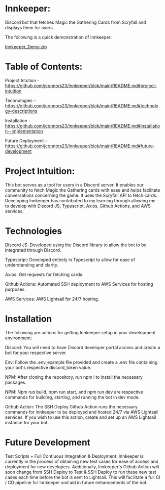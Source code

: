 # Innkeeper:

Discord bot that fetches Magic the Gathering Cards from Scryfall and displays them for users.

The following is a quick demonstration of Innkeeper: 

[Innkeeper_Demo.zip](https://github.com/jconnors23/Innkeeper/files/9371483/Innkeeper_Demo.zip)

# Table of Contents:

Project Intution - https://github.com/jconnors23/Innkeeper/blob/main/README.md#project-intuition

Technologies - https://github.com/jconnors23/Innkeeper/blob/main/README.md#technology-descriptions

Installation - https://github.com/jconnors23/Innkeeper/blob/main/README.md#installation--implementation

Future Deployment - https://github.com/jconnors23/Innkeeper/blob/main/README.md#future-development

# Project Intuition:

This bot serves as a tool for users in a Discord server. It enables our community to fetch Magic the Gathering cards with ease and helps facilitate conversations concerning the game. It uses the Scryfall API to fetch cards. Developing Innkeeper has contributed to my learning through allowing me to develop with Discord JS, Typescript, Axios, Github Actions, and AWS services.

# Technologies

Discord JS: Developed using the Discord library to allow the bot to be integrated through Discord.

Typescript: Developed entirely in Typescript to allow for ease of understanding and clarity.

Axios: Get requests for fetching cards.

Github Actions: Automated SSH deployment to AWS Services for hosting purposes.

AWS Services: AWS Lightsail for 24/7 hosting.

# Installation

The following are actions for getting Innkeeper setup in your development environment:

Discord: You will need to have Discord developer portal access and create a bot for your respective server.

Env: Follow the .env_example file provided and create a .env file containing your bot's respective discord_token value.

NPM: After cloning the repository, run npm i to install the necessary packages.

NPM: Npm run build, npm run start, and npm run dev are respective commands for building, starting, and running the bot in dev mode.

Github Action: The SSH Deploy Github Action runs the necessary commands for Innkeeper to be deployed and hosted 24/7 via AWS Lightsail services. If you wish to use this action, create and set up an AWS Lightsail instance for your bot.

# Future Development

Test Scripts + Full Contiuous Integration & Deployment: Innkeeper is currently in the process of obtaining new test cases for ease of access and deployment for new developers. Additionally, Innkeeper's Github Action will soon change from SSH Deploy to Test & SSH Deploy to run these new test cases each time before the bot is sent to Lightsail. This will facilitate a full CI / CD pipeline for Innkeeper and aid in future enhancements of the bot.
